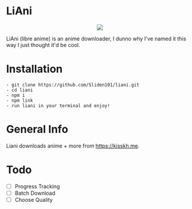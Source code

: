 # LiAni
<p align="center">
<img src="./lianiDemo.GIF"></p>

LiAni (libre anime) is an anime downloader, I dunno why I've named it this way I just thought it'd be cool.

# Installation
    - git clone https://github.com/Sliden101/liani.git
    - cd liani
    - npm i
    - npm link
    - run liani in your terminal and enjoy!
# General Info
Liani downloads anime + more from https://kisskh.me.
 
# Todo
- [ ] Progress Tracking
- [ ] Batch Download
- [ ] Choose Quality 
